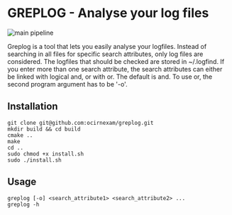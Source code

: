 # GREPLOG - Analyse your log files

![main pipeline](https://github.com/ocirnexam/greplog/actions/workflows/.pipeline.yml/badge.svg)

Greplog is a tool that lets you easily analyse your logfiles. Instead of searching in all files for specific search attributes, only log files are considered.
The logfiles that should be checked are stored in ~/.logfind.
If you enter more than one search attribute, the search attributes can either be linked with logical and, or with or. The default is and. To use or, the second program
argument has to be '-o'.

## Installation

```
git clone git@github.com:ocirnexam/greplog.git
mkdir build && cd build
cmake ..
make
cd ..
sudo chmod +x install.sh
sudo ./install.sh
```

## Usage

```
greplog [-o] <search_attribute1> <search_attribute2> ...
greplog -h
```
